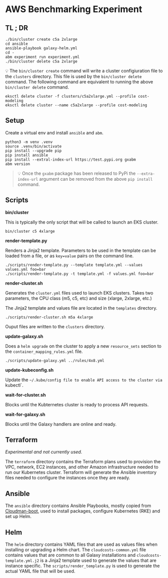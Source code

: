 # AWS Benchmarking Experiment

## TL ; DR

```
./bin/cluster create c5a 2xlarge
cd ansible
ansible-playbook galaxy-helm.yml
cd -
abm experiment run experiment.yml
./bin/cluster delete c5a 2xlarge
```

 :bulb: The `bin/cluster create` command will write a cluster configiuration file to the `clusters` directory. This file is used by the `bin/cluster delete` command. The following command are equivalent to running the above `bin/cluster delete` command.

 ```
 eksctl delete cluster -f clusters/c5a2xlarge.yml --profile cost-modeling
 eksctl delete cluster --name c5a2xlarge --profile cost-modeling
 ```

## Setup

Create a virtual env and install `ansible` and `abm`.

```
python3 -m venv .venv
source .venv/bin/activate
pip install --upgrade pip
pip install ansible
pip install --extral-index-url https://test.pypi.org gxabm
abm version
```

> :bulb: Once the `gxabm` package has been released to PyPi the `--extra-index-url` argument can be removed from the above `pip install` command.

## Scripts

**bin/cluster**

This is typically the only script that will be called to launch an EKS cluster.  

```
bin/cluster c5 4xlarge
```

**render-template.py**

Renders a Jinja2 template.  Parameters to be used in the template can be loaded from a file, or as `key=value` pairs on the command line.

```
./scripts/render-template.py --template template.yml --values values.yml foo=bar
./scripts/render-template.py -t template.yml -f values.yml foo=bar
```

**render-cluster.sh**

Generates the `cluster.yml` files used to launch EKS clusters.  Takes two parameters, the CPU class (m5, c5, etc) and size (xlarge, 2xlarge, etc.)

The Jinja2 template and values file are located in the `templates` directory.

```
./scripts/render-cluster.sh m5a 4xlarge
```

Ouput files are written to the `clusters` directory.

**update-galaxy.sh**

Does a `helm upgrade` on the cluster to apply a new `resource_sets` section to the `container_mapping_rules.yml` file.

```
./scripts/update-galaxy.yml ../rules/4x8.yml
```

**update-kubeconfig.sh**

Update the `~/.kube/config file to enable API access to the cluster via `kubectl`.

**wait-for-cluster.sh**

Blocks until the Kubternetes cluster is ready to process API requests.

**wait-for-galaxy.sh**

Blocks until the Galaxy handlers are online and ready.

## Terraform

*Experimental and not currently used.*

The `terraform` directory contains the Terraform plans used to provision the VPC, network, EC2 instances, and other Amazon infrastructure needed to run our Kubernetes cluster. Terraform will generate the Ansible inventory files needed to configure the instances once they are ready.

## Ansible

The `ansible` directory contains Ansible Playbooks, mostly copied from [Cloudman-boot](), used to install packages, configure Kubernetes (RKE) and set up Helm.

## Helm
The `helm` directory contains YAML files that are used as values files when installing or upgrading a Helm chart.  The `cloudcosts-common.yml` file contains values that are common to all Galaxy installations and `cloudcosts-template.yml.j2` is a Jinja2 template used to generate the values that are instance specific.  The `scripts/render_template.py` is used to generate the actual YAML file that will be used.